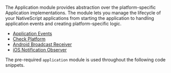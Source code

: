 
The Application module provides abstraction over the platform-specific Application implementations. 
The module lets you manage the lifecycle of your NativeScript applications from starting the application 
to handling application events and creating platform-specific logic.

* [Application Events](#application-events)
* [Check Platform](#check-platform)
* [Android Broadcast Receiver](#Aandroid-broadcast-receiver)
* [iOS Notification Observer](#ios-notification-observer)

The pre-required `application` module is used throughout the following code snippets.

<snippet id='application-import-ts'/>